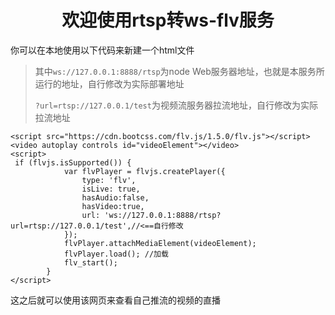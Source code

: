 <div align="center">
    <h1>
        欢迎使用rtsp转ws-flv服务
    </h1>
</div>


你可以在本地使用以下代码来新建一个html文件

>  其中`ws://127.0.0.1:8888/rtsp`为node Web服务器地址，也就是本服务所运行的地址，自行修改为实际部署地址
>
> `?url=rtsp://127.0.0.1/test`为视频流服务器拉流地址，自行修改为实际拉流地址

```
<script src="https://cdn.bootcss.com/flv.js/1.5.0/flv.js"></script>
<video autoplay controls id="videoElement"></video>
<script>
 if (flvjs.isSupported()) {
            var flvPlayer = flvjs.createPlayer({
                type: 'flv',
                isLive: true,
				hasAudio:false,
				hasVideo:true,
                url: 'ws://127.0.0.1:8888/rtsp?url=rtsp://127.0.0.1/test',//<==自行修改
            });
            flvPlayer.attachMediaElement(videoElement);
            flvPlayer.load(); //加载
            flv_start();
        }
</script>
```

这之后就可以使用该网页来查看自己推流的视频的直播